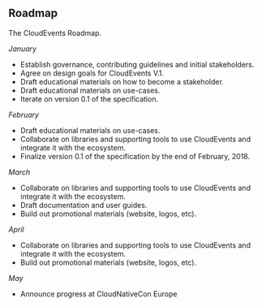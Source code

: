 ## Roadmap

The CloudEvents Roadmap.

*January*

* Establish governance, contributing guidelines and initial stakeholders.
* Agree on design goals for CloudEvents V.1.
* Draft educational materials on how to become a stakeholder.
* Draft educational materials on use-cases.
* Iterate on version 0.1 of the specification.

*February*

* Draft educational materials on use-cases.
* Collaborate on libraries and supporting tools to use CloudEvents and
integrate it with the ecosystem.
* Finalize version 0.1 of the specification by the end of February, 2018.

*March*

* Collaborate on libraries and supporting tools to use CloudEvents and
integrate it with the ecosystem.
* Draft documentation and user guides.
* Build out promotional materials (website, logos, etc).

*April*

* Collaborate on libraries and supporting tools to use CloudEvents and
integrate it with the ecosystem.
* Build out promotional materials (website, logos, etc).

*May*

* Announce progress at CloudNativeCon Europe
